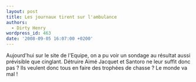```yaml
---
layout: post
title: Les journaux tirent sur l'ambulance
authors:
  - Dirty Henry
wordpress_id: 463
date: '2008-09-05 16:07:00 +0200'
---
```

Aujourd'hui sur le site de l'Equipe, on a pu voir un sondage au résultat aussi prévisible que cinglant. Détruire Aimé Jacquet et Santoro ne leur suffit donc pas ? Ils veulent donc tous en faire des trophées de chasse ? Le monde va mal !

